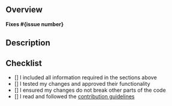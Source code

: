 ## Overview
<!--  Please describe which issue this Pull Request targets

If there is no issue, please create one so we can look into it before approving your PR.
You can do so here: https://github.com/IntellectualSites/FastAsyncWorldEdit-1.13/issues
-->

<!-- Remove the brackets around the issue to connect your pull request with the issue it resolves -->
**Fixes #{issue number}**

## Description

## Checklist
<!-- Make sure you have completed the following steps (put an "X" between of brackets): -->
- [] I included all information required in the sections above
- [] I tested my changes and approved their functionality
- [] I ensured my changes do not break other parts of the code
- [] I read and followed the [contribution guidelines](https://github.com/IntellectualSites/FastAsyncWorldEdit-1.13/blob/1.15/CONTRIBUTING.md)
